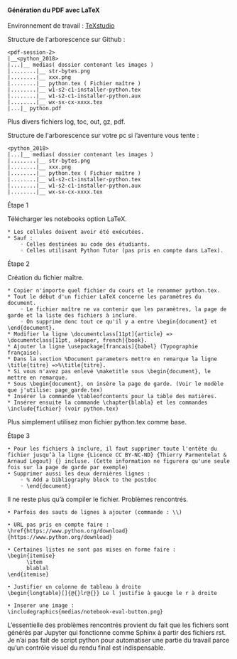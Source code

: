 #### Génération du PDF avec LaTeX

Environnement de travail : [TeXstudio](https://www.texstudio.org/)

Structure de l'arborescence sur Github :

~~~
<pdf-session-2>
|__<python_2018>
|...|__ medias( dossier contenant les images )
|........|__ str-bytes.png
|........|__ xxx.png
|........|__ python.tex ( Fichier maître )
|........|__ w1-s2-c1-installer-python.tex
|........|__ w1-s2-c1-installer-python.aux
|........|__ wx-sx-cx-xxxx.tex
|...|_ python.pdf
~~~

Plus divers fichiers log, toc, out, gz, pdf.

Structure de l'arborescence sur votre pc si l’aventure vous tente :

~~~
<python_2018>
|...|__ medias( dossier contenant les images )
|........|__ str-bytes.png
|........|__ xxx.png
|........|__ python.tex ( Fichier maître )
|........|__ w1-s2-c1-installer-python.tex
|........|__ w1-s2-c1-installer-python.aux
|........|__ wx-sx-cx-xxxx.tex
~~~

Étape 1

Télécharger les notebooks option LaTeX.

    * Les cellules doivent avoir été exécutées. 
    * Sauf : 
        ◦ Celles destinées au code des étudiants. 
        ◦ Celles utilisant Python Tutor (pas pris en compte dans LaTex). 
Étape 2

Création du fichier maître.

    * Copier n'importe quel fichier du cours et le renommer python.tex. 
    * Tout le début d'un fichier LaTeX concerne les paramètres du document. 
        ◦ Le fichier maître ne va contenir que les paramètres, la page de garde et la liste des fichiers à inclure. 
        ◦ On supprime donc tout ce qu'il y a entre \begin{document} et \end{document}. 
    * Modifier la ligne \documentclass[11pt]{article} => \documentclass[11pt, a4paper, french]{book}. 
    * Ajouter la ligne \usepackage[francais]{babel} (Typographie française). 
    * Dans la section %Document parameters mettre en remarque la ligne \title{titre} =>%\title{titre}. 
    * Si vous n'avez pas enlevé \maketitle sous \begin{document}, le mettre en remarque. 
    * Sous \begin{document}, on insère la page de garde. (Voir le modèle que j'utilise: page_garde.tex) 
    * Insérer la commande \tableofcontents pour la table des matières. 
    * Insérer ensuite la commande \chapter{blabla} et les commandes \include{fichier} (voir python.tex) 
Plus simplement utilisez mon fichier python.tex comme base.

Étape 3

    • Pour les fichiers à inclure, il faut supprimer toute l'entête du fichier jusqu’à la ligne {Licence CC BY-NC-ND} {Thierry Parmentelat & Arnaud Legout} {} incluse. (Cette information ne figurera qu'une seule fois sur la page de garde par exemple) 
    • Supprimer aussi les deux dernières lignes : 
        ◦ % Add a bibliography block to the postdoc 
        ◦ \end{document} 

Il ne reste plus qu’à compiler le fichier. 
Problèmes rencontrés.

    • Parfois des sauts de lignes à ajouter (commande : \\) 

    • URL pas pris en compte faire : \href{https://www.python.org/download}{https://www.python.org/download}

    • Certaines listes ne sont pas mises en forme faire :
    \begin{itemise}
		  \item
		  blablal
    \end{itemise}

    • Justifier un colonne de tableau à droite
    \begin{longtable}[]{@{}lr@{}} Le l justifie à gaucge le r à droite

    • Inserer une image :
    \includegraphics{medias/notebook-eval-button.png}

L’essentielle des problèmes rencontrés provient du fait que les fichiers sont générés par Jupyter qui fonctionne comme Sphinx à partir des fichiers rst.
Je n’ai pas fait de script python pour automatiser une partie du travail parce qu’un contrôle visuel du rendu final est indispensable.
